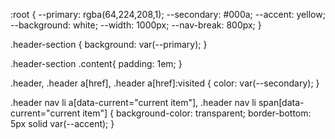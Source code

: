 :root {
	--primary: rgba(64,224,208,1);
	--secondary: #000a;
    --accent: yellow;
	--background: white;
	--width: 1000px;
	--nav-break: 800px;
}

.header-section {
    background: var(--primary);
}

.header-section .content{
	padding: 1em;
}

.header,
.header a[href],
.header a[href]:visited {
    color: var(--secondary);
}

.header nav li a[data-current="current item"],
.header nav li span[data-current="current item"] {
    background-color: transparent;
    border-bottom: 5px solid var(--accent);
}